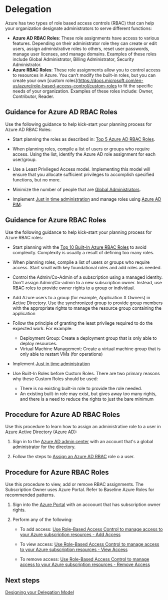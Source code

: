 # Delegation
Azure has two types of role based access controls (RBAC) that can help your organization designate administrators to serve different functions:

- **Azure AD RBAC Roles**: These role assignments have access to various features. Depending on their administrator role they can create or edit users, assign administrative roles to others, reset user passwords, manage user licenses, and manage domains. Examples of these roles include Global Administrator, Billing Administrator, Security Administrator.
- **Azure RBAC Roles**: These role assignments allow you to control access to resources in Azure. You can’t modify the built-in roles, but you can create your own [custom roles](https://docs.microsoft.com/en-us/azure/role-based-access-control/custom-roles to fit the specific needs of your organization. Examples of these roles include: Owner, Contributor, Reader.


 

## Guidance for Azure AD RBAC Roles

Use the following guidance to help kick-start your planning process for Azure AD RBAC Roles: 

 

- Start planning the roles as described in: [Top 5 Azure AD RBAC Roles](https://github.com/nmcgregor/Azure-Security/blob/master/4.2.2-Top-5-Azure-AD-RBAC-Roles).
 

- When planning roles, compile a list of users or groups who require access. Using the list, identify the Azure AD role assignment for each user/group.  

- Use a Least Privileged Access model. Implementing this model will ensure that you allocate sufficient privileges to accomplish specified functions, but no more.  

- Minimize the number of people that are [Global Administrators](https://docs.microsoft.com/en-us/azure/active-directory/active-directory-assign-admin-roles-azure-portal#details-about-the-global-administrator-role). 

- Implement [Just in time administration](https://docs.microsoft.com/en-us/azure/active-directory/active-directory-privileged-identity-management-configure#just-in-time-administrator-access) and manage roles using [Azure AD PIM](https://docs.microsoft.com/en-us/azure/active-directory/active-directory-privileged-identity-management-configure). 


## Guidance for Azure RBAC Roles

Use the following guidance to help kick-start your planning process for Azure RBAC roles:

- Start planning with the [Top 10 Built-In Azure RBAC Roles](https://github.com/nmcgregor/Azure-Security/blob/master/4.2.3-Top-10-Built-In-Azure-RBAC-Roles) to avoid complexity. Complexity is usually a result of defining too many roles. 

- When planning roles, compile a list of users or groups who require access. Start small with key foundational roles and add roles as needed.

- Control the Admin/Co-Admin of a subscription using a managed identity. Don't assign Admin/Co-admin to a new subscription 
owner. Instead, use RBAC roles to provide owner rights to a group or individual. 

- Add Azure users to a group (for example, Application X Owners) in Active Directory. Use the synchronized group to provide 
group members with the appropriate rights to manage the resource group containing the application

- Follow the principle of granting the least privilege required to do the expected work. For example:
   - Deployment Group: Create a deployment group that is only able to deploy resources. 
   - Virtual Machine Management: Create a virtual machine group that is only able to restart VMs (for operations) 

- Implement [Just in time administration](https://docs.microsoft.com/en-us/azure/active-directory/active-directory-privileged-identity-management-configure#just-in-time-administrator-access) 

- Use Built-In Roles before Custom Roles. There are two primary reasons why these Custom Roles should be used: 
    - There is no existing built-in role to provide the role needed. 
    - An existing built-in role may exist, but gives away too many rights, and there is a need to reduce the rights to just the 
bare minimum 

## Procedure for Azure AD RBAC Roles

Use this procedure to learn how to assign an administrative role to a user in Azure Active Directory (Azure AD):

1. Sign in to the [Azure AD admin center](https://aad.portal.azure.com/) with an account that's a global administrator for the directory.

2. Follow the steps to [Assign an Azure AD RBAC](https://docs.microsoft.com/en-us/azure/active-directory/active-directory-users-assign-role-azure-portal) role o a user. 


## Procedure for Azure RBAC Roles

Use this procedure to view, add or remove RBAC assignments. The Subscription Owner uses Azure Portal. Refer to 
Baseline Azure Roles for recommended patterns. 

 
1. Sign into the [Azure Portal](https://ea.azure.com) with an accoount that has subscription owner rights.

2. Perform any of the following: 

   - To add access: [Use Role-Based Access Control to manage access to your Azure subscription resources - 
     Add Access](https://docs.microsoft.com/en-us/azure/role-based-access-control/role-assignments-portal?toc=%252fazure%252factive-directory%252ftoc.json#add-access) 

   - To view access:  [Use Role-Based Access Control to manage access to your Azure subscription 
     resources - View Access](https://docs.microsoft.com/en-us/azure/role-based-access-control/role-assignments-portal?toc=%252fazure%252factive-directory%252ftoc.json#view-access) 

   - To remove access: [Use Role-Based Access Control to manage access to your Azure subscription 
     resources - Remove Access](https://docs.microsoft.com/en-us/azure/role-based-access-control/role-assignments-portal?toc=%252fazure%252factive-directory%252ftoc.json#remove-access) 


## Next steps
[Designing your Delegation Model](https://github.com/nmcgregor/Azure-Security/blob/master/4.2.1-Design-your-Delegation-Model.md)
